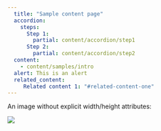 ```yaml
---
  title: "Sample content page"
  accordion:
    steps:
      Step 1:
        partial: content/accordion/step1
      Step 2:
        partial: content/accordion/step2
  content:
    - content/samples/intro
  alert: This is an alert
  related_content:
     Related content 1: "#related-content-one"
---
```


An image without explicit width/height attributes:

<img src="/packs/v1/static/content/hero-images/0013-3570599669a8da7d375320f4003d2d61.jpg">

